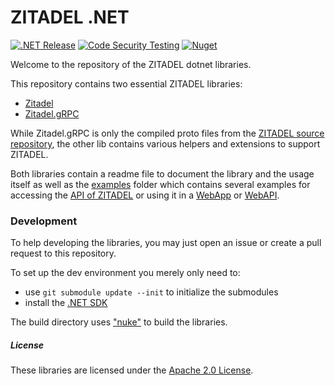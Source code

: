 # ZITADEL .NET

[![.NET Release](https://github.com/caos/zitadel-net/actions/workflows/dotnet-release.yml/badge.svg)](https://github.com/caos/zitadel-net/actions/workflows/dotnet-release.yml)
[![Code Security Testing](https://github.com/caos/zitadel-net/actions/workflows/security-analysis.yml/badge.svg)](https://github.com/caos/zitadel-net/actions/workflows/security-analysis.yml)
[![Nuget](https://img.shields.io/nuget/v/Zitadel)](https://www.nuget.org/packages/Zitadel/)

Welcome to the repository of the ZITADEL dotnet libraries.

This repository contains two essential ZITADEL libraries:

- [Zitadel](./src/Zitadel)
- [Zitadel.gRPC](./src/Zitadel.Grpc)

While Zitadel.gRPC is only the compiled proto files from the [ZITADEL source repository](https://github.com/zitadel/zitadel),
the other lib contains various helpers and extensions to support ZITADEL.

Both libraries contain a readme file to document the library and the usage itself
as well as the [examples](./examples) folder which contains several examples
for accessing the [API of ZITADEL](./examples/Zitadel.ApiAccess)
or using it in a [WebApp](./examples/Zitadel.AspNet.AuthN) or
[WebAPI](./examples/Zitadel.WebApi).

### Development

To help developing the libraries, you may just open an issue or create a pull request
to this repository.

To set up the dev environment you merely only need to:

- use `git submodule update --init` to initialize the submodules
- install the [.NET SDK](https://dotnet.microsoft.com/download)

The build directory uses ["nuke"](https://nuke.build/) to build the libraries.

##### License

These libraries are licensed under the [Apache 2.0 License](LICENSE.md).

